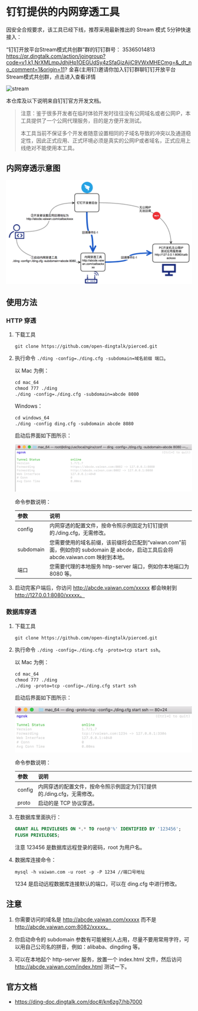# 钉钉提供的内网穿透工具

因安全合规要求，该工具已经下线，推荐采用最新推出的 Stream 模式 5分钟快速接入：

“钉钉开放平台Stream模式共创群”群的钉钉群号： 35365014813
https://qr.dingtalk.com/action/joingroup?code=v1,k1,NrXMLmpJdhjHp1OEGUdSy4zSfaGjzAjiC9VWxMHECmg=&_dt_no_comment=1&origin=11? 金喜(主用钉)邀请你加入钉钉群聊钉钉开放平台Stream模式共创群，点击进入查看详情

![stream](https://github.com/open-dingtalk/pierced/assets/22822/50d15d55-a06b-4ed5-b818-214b133f51e4)



本仓库及以下说明来自钉钉官方开发文档。

> 注意：鉴于很多开发者在临时体验开发时往往没有公网域名或者公网IP，本工具提供了一个公网代理服务，目的是方便开发测试。
> 
> 本工具当前不保证多个开发者随意设置相同的子域名导致的冲突以及通道稳定性，因此正式应用、正式环境必须是真实的公网IP或者域名，正式应用上线绝对不能使用本工具。

## 内网穿透示意图

![](./assets/tunnel.png)

## 使用方法

### HTTP 穿透

1. 下载工具

    ```
    git clone https://github.com/open-dingtalk/pierced.git
    ```

2. 执行命令 `./ding -config=./ding.cfg -subdomain=域名前缀 端口`。

    以 Mac 为例：

    ```
    cd mac_64
    chmod 777 ./ding
    ./ding -config=./ding.cfg -subdomain=abcde 8080
    ```

    Windows：

    ```
    cd windows_64
    ./ding -config ding.cfg -subdomain abcde 8080
    ```

    启动后界面如下图所示：

    ![](./assets/http-mac.png)

    命令参数说明：

    | 参数      | 说明                                                                                                                              |
    |-----------|-----------------------------------------------------------------------------------------------------------------------------------|
    | config    | 内网穿透的配置文件，按命令照示例固定为钉钉提供的./ding.cfg，无需修改。                                                            |
    | subdomain | 您需要使用的域名前缀，该前缀将会匹配到“vaiwan.com”前面，例如你的 subdomain 是 abcde，启动工具后会将 abcde.vaiwan.com 映射到本地。 |
    | 端口      | 您需要代理的本地服务 http-server 端口，例如你本地端口为 8080 等。                                                                 |

3. 启动完客户端后，你访问 http://abcde.vaiwan.com/xxxxx 都会映射到 http://127.0.0.1:8080/xxxxx。

### 数据库穿透

1. 下载工具

    ```
    git clone https://github.com/open-dingtalk/pierced.git
    ```

2. 执行命令 `./ding -config=./ding.cfg -proto=tcp start ssh`。

    以 Mac 为例：

    ```
    cd mac_64
    chmod 777 ./ding
    ./ding -proto=tcp -config=./ding.cfg start ssh
    ```

    启动后界面如下图所示：

    ![](./assets/db-mac.png)

    命令参数说明：

    | 参数   | 说明                                                                   |
    |--------|------------------------------------------------------------------------|
    | config | 内网穿透的配置文件，按命令照示例固定为钉钉提供的./ding.cfg，无需修改。 |
    | proto  | 启动的是 TCP 协议穿透。                                                |

3. 在数据库里面执行：

    ```sql
    GRANT ALL PRIVILEGES ON *.* TO root@'%' IDENTIFIED BY '123456';
    FLUSH PRIVILEGES;
    ```

    注意 123456 是数据库远程登录的密码，root 为用户名。

4. 数据库连接命令：

    ```
    mysql -h vaiwan.com -u root -p -P 1234 //端口号地址
    ```

    1234 是启动远程数据库连接默认的端口，可以在 ding.cfg 中进行修改。

## 注意

1. 你需要访问的域名是 http://abcde.vaiwan.com/xxxxx 而不是 http://abcde.vaiwan.com:8082/xxxxx。

2. 你启动命令的 subdomain 参数有可能被别人占用，尽量不要用常用字符，可以用自己公司名的拼音，例如：alibaba、dingding 等。

3. 可以在本地起个 http-server 服务，放置一个 index.html 文件，然后访问 http://abcde.vaiwan.com/index.html 测试一下。

## 官方文档

- <https://ding-doc.dingtalk.com/doc#/kn6zg7/hb7000>

